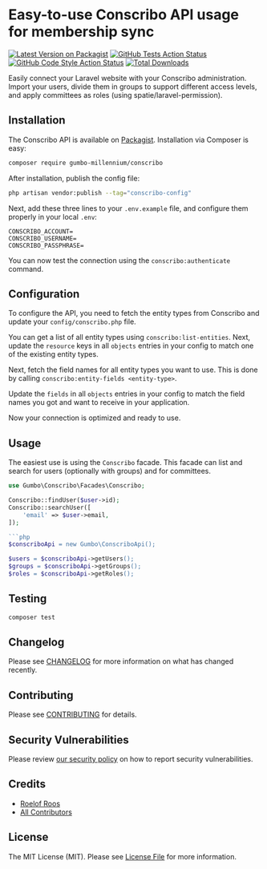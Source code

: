 # Easy-to-use Conscribo API usage for membership sync

[![Latest Version on Packagist](https://img.shields.io/packagist/v/gumbo-millennium/conscribo.svg?style=flat-square)](https://packagist.org/packages/gumbo-millennium/conscribo)
[![GitHub Tests Action Status](https://img.shields.io/github/workflow/status/gumbo-millennium/conscribo/run-tests?label=tests)](https://github.com/gumbo-millennium/conscribo/actions?query=workflow%3Arun-tests+branch%3Amain)
[![GitHub Code Style Action Status](https://img.shields.io/github/workflow/status/gumbo-millennium/conscribo/Check%20&%20fix%20styling?label=code%20style)](https://github.com/gumbo-millennium/conscribo/actions?query=workflow%3A"Check+%26+fix+styling"+branch%3Amain)
[![Total Downloads](https://img.shields.io/packagist/dt/gumbo-millennium/conscribo.svg?style=flat-square)](https://packagist.org/packages/gumbo-millennium/conscribo)

Easily connect your Laravel website with your Conscribo administration. Import your users, divide them in groups to support different access levels, and apply committees as roles (using spatie/laravel-permission).

## Installation

The Conscribo API is available on [Packagist](https://packagist.org/packages/gumbo-millennium/conscribo).
Installation via Composer is easy:

```bash
composer require gumbo-millennium/conscribo
```

After installation, publish the config file:

```bash
php artisan vendor:publish --tag="conscribo-config"
```

Next, add these three lines to your `.env.example` file, and configure
them properly in your local `.env`:

```
CONSCRIBO_ACCOUNT=
CONSCRIBO_USERNAME=
CONSCRIBO_PASSPHRASE=
```

You can now test the connection using the `conscribo:authenticate` command.

## Configuration

To configure the API, you need to fetch the entity types from Conscribo and update your `config/conscribo.php` file.

You can get a list of all entity types using `conscribo:list-entities`.
Next, update the `resource` keys in all `objects` entries in your config to match one of the existing entity types.

Next, fetch the field names for all entity types you want to use. This is done by calling `conscribo:entity-fields <entity-type>`.

Update the `fields` in all `objects` entries in your config to match the field names you got and want to receive in your application.

Now your connection is optimized and ready to use.

## Usage

The easiest use is using the `Conscribo` facade. This facade can list and search for users (optionally with groups) and for committees.

```php
use Gumbo\Conscribo\Facades\Conscribo;

Conscribo::findUser($user->id);
Conscribo::searchUser([
    'email' => $user->email,
]);

```php
$conscriboApi = new Gumbo\ConscriboApi();

$users = $conscriboApi->getUsers();
$groups = $conscriboApi->getGroups();
$roles = $conscriboApi->getRoles();
```

## Testing

```bash
composer test
```

## Changelog

Please see [CHANGELOG](CHANGELOG.md) for more information on what has changed recently.

## Contributing

Please see [CONTRIBUTING](https://github.com/roelofr/.github/blob/main/CONTRIBUTING.md) for details.

## Security Vulnerabilities

Please review [our security policy](../../security/policy) on how to report security vulnerabilities.

## Credits

- [Roelof Roos](https://github.com/roelofr)
- [All Contributors](../../contributors)

## License

The MIT License (MIT). Please see [License File](LICENSE.md) for more information.
